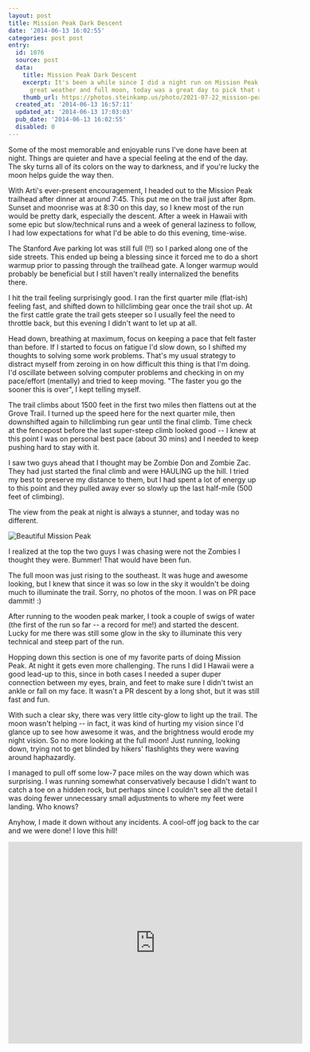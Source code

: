 ```yaml
---
layout: post
title: Mission Peak Dark Descent
date: '2014-06-13 16:02:55'
categories: post post
entry:
  id: 1076
  source: post
  data:
    title: Mission Peak Dark Descent
    excerpt: It's been a while since I did a night run on Mission Peak.  With the
      great weather and full moon, today was a great day to pick that up again.
    thumb_url: https://photos.steinkamp.us/photo/2021-07-22_mission-peak/IMG_2910.JPG?size=300x300&crop
  created_at: '2014-06-13 16:57:11'
  updated_at: '2014-06-13 17:03:03'
  pub_date: '2014-06-13 16:02:55'
  disabled: 0
---
```

Some of the most memorable and enjoyable runs I've done have been at night.  Things are quieter and have a special feeling at the end of the day.  The sky turns all of its colors on the way to darkness, and if you're lucky the moon helps guide the way then.

With Arti's ever-present encouragement, I headed out to the Mission Peak trailhead after dinner at around 7:45.  This put me on the trail just after 8pm.  Sunset and moonrise was at 8:30 on this day, so I knew most of the run would be pretty dark, especially the descent.  After a week in Hawaii with some epic but slow/technical runs and a week of general laziness to follow, I had low expectations for what I'd be able to do this evening, time-wise.

The Stanford Ave parking lot was still full (!!) so I parked along one of the side streets.  This ended up being a blessing since it forced me to do a short warmup prior to passing through the trailhead gate.  A longer warmup would probably be beneficial but I still haven't really internalized the benefits there.

I hit the trail feeling surprisingly good.  I ran the first quarter mile (flat-ish) feeling fast, and shifted down to hillclimbing gear once the trail shot up.  At the first cattle grate the trail gets steeper so I usually feel the need to throttle back, but this evening I didn't want to let up at all.  

Head down, breathing at maximum, focus on keeping a pace that felt faster than before.  If I started to focus on fatigue I'd slow down, so I shifted my thoughts to solving some work problems.  That's my usual strategy to distract myself from zeroing in on how difficult this thing is that I'm doing.  I'd oscillate between solving computer problems and checking in on my pace/effort (mentally) and tried to keep moving.  "The faster you go the sooner this is over", I kept telling myself.

The trail climbs about 1500 feet in the first two miles then flattens out at the Grove Trail.  I turned up the speed here for the next quarter mile, then downshifted again to hillclimbing run gear until the final climb.  Time check at the fencepost before the last super-steep climb looked good -- I knew at this point I was on personal best pace (about 30 mins) and I needed to keep pushing hard to stay with it.

I saw two guys ahead that I thought may be Zombie Don and Zombie Zac.  They had just started the final climb and were HAULING up the hill.  I tried my best to preserve my distance to them, but I had spent a lot of energy up to this point and they pulled away ever so slowly up the last half-mile (500 feet of climbing).

The view from the peak at night is always a stunner, and today was no different.

![Beautiful Mission Peak](https://photos.steinkamp.us/photo/2021-07-22_mission-peak/IMG_2910.JPG?size=1600x1600)

I realized at the top the two guys I was chasing were not the Zombies I thought they were.  Bummer!  That would have been fun.  

The full moon was just rising to the southeast.  It was huge and awesome looking, but I knew that since it was so low in the sky it wouldn't be doing much to illuminate the trail.  Sorry, no photos of the moon.  I was on PR pace dammit! :)

After running to the wooden peak marker, I took a couple of swigs of water (the first of the run so far -- a record for me!) and started the descent.  Lucky for me there was still some glow in the sky to illuminate this very technical and steep part of the run.

Hopping down this section is one of my favorite parts of doing Mission Peak.  At night it gets even more challenging.  The runs I did I Hawaii were a good lead-up to this, since in both cases I needed a super duper connection between my eyes, brain, and feet to make sure I didn't twist an ankle or fall on my face.  It wasn't a PR descent by a long shot, but it was still fast and fun.

With such a clear sky, there was very little city-glow to light up the trail.  The moon wasn't helping -- in fact, it was kind of hurting my vision since I'd glance up to see how awesome it was, and the brightness would erode my night vision.  So no more looking at the full moon!  Just running, looking down, trying not to get blinded by hikers' flashlights they were waving around haphazardly.  

I managed to pull off some low-7 pace miles on the way down which was surprising.  I was running somewhat conservatively because I didn't want to catch a toe on a hidden rock, but perhaps since I couldn't see all the detail I was doing fewer unnecessary small adjustments to where my feet were landing.  Who knows?

Anyhow, I made it down without any incidents.  A cool-off jog back to the car and we were done!  I love this hill!

<iframe height='405' width='590' frameborder='0' allowtransparency='true' scrolling='no' src='http://app.strava.com/activities/152910179/embed/08d8082f56d83867db3dd6f3fe029d1a7c506a14'></iframe>
